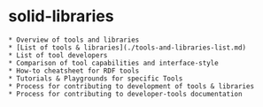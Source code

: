 # solid-libraries

    * Overview of tools and libraries
    * [List of tools & libraries](./tools-and-libraries-list.md)
    * List of tool developers
    * Comparison of tool capabilities and interface-style
    * How-to cheatsheet for RDF tools
    * Tutorials & Playgrounds for specific Tools
    * Process for contributing to development of tools & libraries
    * Process for contributing to developer-tools documentation


